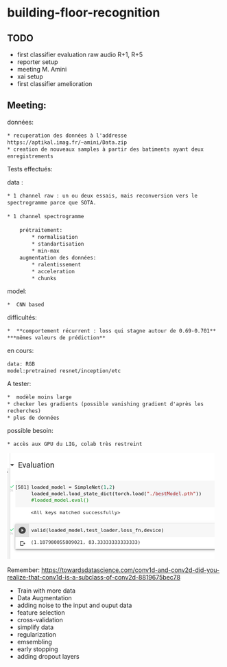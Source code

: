 # building-floor-recognition

## TODO

* first classifier evaluation raw audio R+1, R+5
* reporter setup
* meeting M. Amini
* xai setup
* first classifier amelioration

## Meeting:

données:
	
	* recuperation des données à l'addresse https://aptikal.imag.fr/~amini/Data.zip
	* creation de nouveaux samples à partir des batiments ayant deux enregistrements
	
Tests effectués:

data : 
	
	* 1 channel raw : un ou deux essais, mais reconversion vers le spectrogramme parce que SOTA.
	
	* 1 channel spectrogramme 
		
		prétraitement:
			* normalisation
			* standartisation
			* min-max
		augmentation des données:
			* ralentissement
			* acceleration
			* chunks 
model: 
	
	*  CNN based

	
difficultés:
	
	*  **comportement récurrent : loss qui stagne autour de 0.69-0.701**
	***mêmes valeurs de prédiction**

en cours:
	
	data: RGB
	model:pretrained resnet/inception/etc

A tester:
	
	*  modèle moins large
	* checker les gradients (possible vanishing gradient d'après les recherches)
	* plus de données


possible besoin:
	
	* accès aux GPU du LIG, colab très restreint

![](best_score.png)

Remember:
https://towardsdatascience.com/conv1d-and-conv2d-did-you-realize-that-conv1d-is-a-subclass-of-conv2d-8819675bec78

* Train with more data
* Data Augmentation
* adding noise to the input and ouput data
* feature selection
* cross-validation
* simplify data
* regularization
* emsembling
* early stopping
* adding dropout layers
